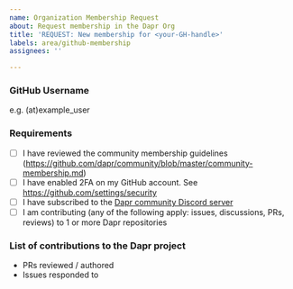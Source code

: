 ```yaml
---
name: Organization Membership Request
about: Request membership in the Dapr Org
title: 'REQUEST: New membership for <your-GH-handle>'
labels: area/github-membership
assignees: ''

---
```


### GitHub Username

e.g. (at)example_user

### Requirements

- [ ] I have reviewed the community membership guidelines (https://github.com/dapr/community/blob/master/community-membership.md)
- [ ] I have enabled 2FA on my GitHub account. See https://github.com/settings/security
- [ ] I have subscribed to the [Dapr community Discord server](https://aka.ms/dapr-discord)
- [ ] I am contributing (any of the following apply: issues, discussions, PRs, reviews) to 1 or more Dapr repositories

### List of contributions to the Dapr project

- PRs reviewed / authored
- Issues responded to

